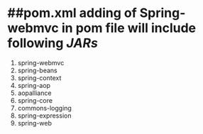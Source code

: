 ##pom.xml
  adding of **Spring-webmvc** in pom file will include following  *JARs*
  ====
  1. spring-webmvc
  2. spring-beans
  3. spring-context
  4. spring-aop
  5. aopalliance
  6. spring-core
  6. commons-logging
  7. spring-expression
  8. spring-web


